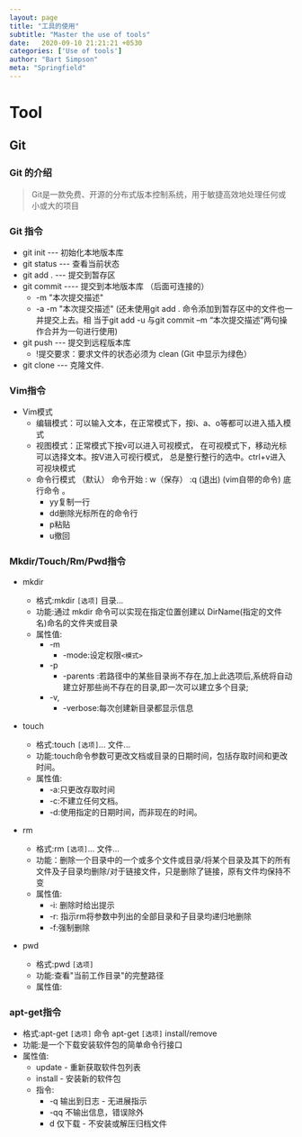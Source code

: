 ```yaml
---
layout: page
title: "工具的使用"
subtitle: "Master the use of tools"
date:   2020-09-10 21:21:21 +0530
categories: ['Use of tools']
author: "Bart Simpson"
meta: "Springfield"
---
```



# Tool

## Git

### Git 的介绍
> Git是一款免费、开源的分布式版本控制系统，用于敏捷高效地处理任何或小或大的项目

 
###      Git 指令 
 - git init --- 初始化本地版本库
 - git status --- 查看当前状态
 - git add . --- 提交到暂存区
 - git commit ---- 提交到本地版本库 （后面可连接的）
     - -m "本次提交描述" 
	 - -a -m "本次提交描述" (还未使用git add . 命令添加到暂存区中的文件也一并提交上去。相
当于git add -u 与git commit –m “本次提交描述”两句操作合并为一句进行使用)
 - git push --- 提交到远程版本库
     - !提交要求：要求文件的状态必须为 clean (Git 中显示为绿色）
 - git clone --- 克隆文件.


 ###    Vim指令
 - Vim模式
     - 编辑模式：可以输入文本，在正常模式下，按i、a、o等都可以进入插入模式
     - 视图模式：正常模式下按v可以进入可视模式， 在可视模式下，移动光标可以选择文本。按V进入可视行模式， 总是整行整行的选中。ctrl+v进入可视块模式
     - 命令行模式 （默认） 命令开始 : w（保存）  :q (退出)   (vim自带的命令)  底行命令 。
          - yy复制一行
          - dd删除光标所在的命令行
          - p粘贴
          - u撤回


###     Mkdir/Touch/Rm/Pwd指令
 - mkdir
     - 格式:mkdir `[选项]` 目录...
     - 功能:通过 mkdir 命令可以实现在指定位置创建以 DirName(指定的文件名)命名的文件夹或目录
     - 属性值:
         - -m
             - -mode:设定权限`<模式>`
         - -p
             - -parents :若路径中的某些目录尚不存在,加上此选项后,系统将自动建立好那些尚不存在的目录,即一次可以建立多个目录; 
         - -v,
             - -verbose:每次创建新目录都显示信息

 - touch
     - 格式:touch `[选项]`... 文件...
     - 功能:touch命令参数可更改文档或目录的日期时间，包括存取时间和更改时间。 
     - 属性值:
         - -a:只更改存取时间
         - -c:不建立任何文档。
         - -d:使用指定的日期时间，而非现在的时间。

 - rm
     - 格式:rm `[选项]`… 文件…
     - 功能：删除一个目录中的一个或多个文件或目录/将某个目录及其下的所有文件及子目录均删除/对于链接文件，只是删除了链接，原有文件均保持不变
     - 属性值:
         - -i: 删除时给出提示
         - -r: 指示rm将参数中列出的全部目录和子目录均递归地删除
         - -f:强制删除

 - pwd
     - 格式:pwd  `[选项]`
     - 功能:查看"当前工作目录"的完整路径
     - 属性值:



###     apt-get指令
 - 格式:apt-get `[选项]` 命令 apt-get `[选项]` install/remove 
 - 功能:是一个下载安装软件包的简单命令行接口
 - 属性值:
     - update - 重新获取软件包列表 
     - install - 安装新的软件包 
     - 指令:
         - -q 输出到日志 - 无进展指示
         - -qq 不输出信息，错误除外 
         - d 仅下载 - 不安装或解压归档文件 
